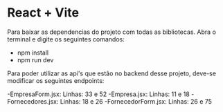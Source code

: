 # React + Vite

Para baixar as dependencias do projeto com todas as bibliotecas. Abra o terminal e digite os seguintes comandos:

- npm install
- npm run dev

Para poder utilizar as api's que estão no backend desse projeto, deve-se modificar os seguintes endpoints:

-EmpresaForm.jsx: Linhas: 33 e 52
-Empresa.jsx: Linhas: 11 e 18
-Fornecedores.jsx: Linhas: 18 e 26
-FornecedorForm.jsx: Linhas: 26 e 75
